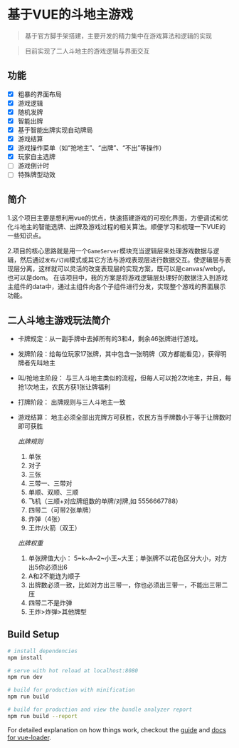 # 基于VUE的斗地主游戏

> 基于官方脚手架搭建，主要开发的精力集中在游戏算法和逻辑的实现

> 目前实现了二人斗地主的游戏逻辑与界面交互

## 功能

- [x] 粗暴的界面布局
- [x] 游戏逻辑
- [x] 随机发牌
- [x] 智能出牌
- [x] 基于智能出牌实现自动牌局
- [x] 游戏结算
- [x] 游戏操作菜单（如“抢地主”、“出牌”、“不出”等操作）
- [x] 玩家自主选牌
- [ ] 游戏倒计时
- [ ] 特殊牌型动效

## 简介

1.这个项目主要是想利用vue的优点，快速搭建游戏的可视化界面，方便调试和优化斗地主的智能选牌、出牌及游戏过程的相关算法。顺便学习和梳理一下VUE的一些知识点。

2.项目的核心思路就是用一个`GameServer`模块充当逻辑层来处理游戏数据与逻辑，然后通过`发布/订阅`模式或其它方法与游戏表现层进行数据交互。使逻辑层与表现层分离，这样就可以灵活的改变表现层的实现方案，既可以是canvas/webgl，也可以是dom。
在该项目中，我的方案是将游戏逻辑层处理好的数据注入到游戏主组件的data中，通过主组件向各个子组件进行分发，实现整个游戏的界面展示功能。

## 二人斗地主游戏玩法简介

- 卡牌规定：从一副手牌中去掉所有的3和4，剩余46张牌进行游戏。
- 发牌阶段：给每位玩家17张牌，其中包含一张明牌（双方都能看见），获得明牌者先叫地主
- 叫/抢地主阶段： 与三人斗地主类似的流程，但每人可以抢2次地主，并且，每抢1次地主，农民方获1张让牌福利
- 打牌阶段： 出牌规则与三人斗地主一致
- 游戏结算： 地主必须全部出完牌方可获胜，农民方当手牌数小于等于让牌数时即可获胜

  *出牌规则*

  1. 单张
  2. 对子
  3. 三张
  4. 三带一、三带对
  5. 单顺、双顺、三顺
  6. 飞机（三顺+对应牌组数的单牌/对牌,如 5556667788）
  7. 四带二（可带2张单牌）
  8. 炸弹（4张）
  9. 王炸/火箭（双王）

  *出牌权重*
  1. 单张牌值大小： 5~k~A~2~小王~大王；单张牌不以花色区分大小，对方出5你必须出6
  2. A和2不能连为顺子
  3. 出牌数必须一致，比如对方出三带一，你也必须出三带一，不能出三带二压
  4. 四带二不是炸弹
  5. 王炸>炸弹>其他牌型


## Build Setup

``` bash
# install dependencies
npm install

# serve with hot reload at localhost:8080
npm run dev

# build for production with minification
npm run build

# build for production and view the bundle analyzer report
npm run build --report
```

For detailed explanation on how things work, checkout the [guide](http://vuejs-templates.github.io/webpack/) and [docs for vue-loader](http://vuejs.github.io/vue-loader).
